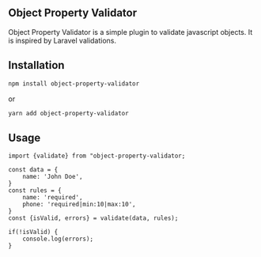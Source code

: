 ## Object Property Validator
Object Property Validator is a simple plugin to validate javascript objects. It is inspired by Laravel validations.

## Installation
```bash
npm install object-property-validator
```
or
```bash
yarn add object-property-validator
```

## Usage
```node
import {validate} from "object-property-validator;

const data = {
    name: 'John Doe',
}
const rules = {
    name: 'required',
    phone: 'required|min:10|max:10',
}
const {isValid, errors} = validate(data, rules);

if(!isValid) {
    console.log(errors);
}
```
